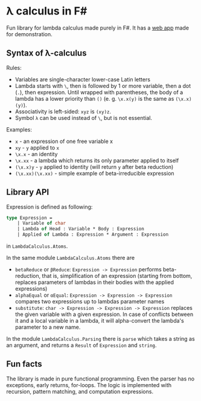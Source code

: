 # λ calculus in F#

Fun library for lambda calculus made purely in F#. It has a [web app](https://whiteblackgoose.github.io/LambdaCalculusFSharp/) made for demonstration.

## Syntax of λ-calculus

Rules:
- Variables are single-character lower-case Latin letters
- Lambda starts with `\`, then is followed by 1 or more variable, then a dot (`.`), then expression.
Until wrapped with parentheses, the body of a lambda has a lower priority than `()` (e. g. `\x.x(y)` is the same as `(\x.x)(y)`).
- Associativity is left-sided: `xyz` is `(xy)z`.
- Symbol `λ` can be used instead of `\`, but is not essential.

Examples:
- `x` - an expression of one free variable x
- `xy` - `y` applied to `x`
- `\x.x` - an identity
- `\x.xx` - a lambda which returns its only parameter applied to itself
- `(\x.x)y` - `y` applied to identity (will return `y` after beta reduction)
- `(\x.xx)(\x.xx)` - simple example of beta-irreducible expression

## Library API

Expression is defined as following:
```fs
type Expression =
    | Variable of char
    | Lambda of Head : Variable * Body : Expression
    | Applied of Lambda : Expression * Argument : Expression
```
in `LambdaCalculus.Atoms`.

In the same module `LambdaCalculus.Atoms` there are 
- `betaReduce` or `βReduce`: `Expression -> Expression` performs beta-reduction, that is, simplification of an expression
(starting from bottom, replaces parameters of lambdas in their bodies with the applied expressions)
- `alphaEqual` or `αEqual`: `Expression -> Expression -> Expression` compares two expressions up to lambdas parameter names
- `substitute`: `char -> Expression -> Expression -> Expression` replaces the given variable with a given expression. In case
of conflicts between it and a local variable in a lambda, it will alpha-convert the lambda's parameter to a new name.

In the module `LambdaCalculus.Parsing` there is `parse` which takes a string as an argument, and returns a `Result` of
`Expression` and `string`.

## Fun facts

The library is made in pure functional programming. Even the parser has no exceptions, early returns, for-loops.
The logic is implemented with recursion, pattern matching, and computation expressions.
